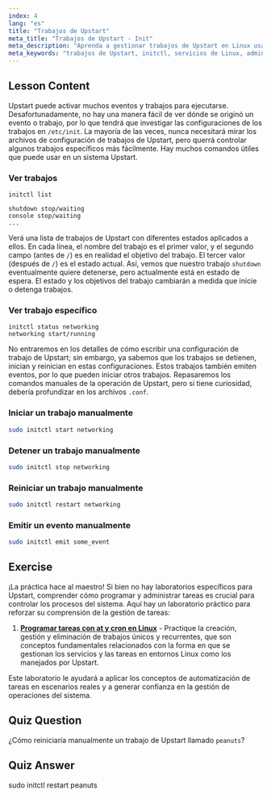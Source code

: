 ```yaml
---
index: 4
lang: "es"
title: "Trabajos de Upstart"
meta_title: "Trabajos de Upstart - Init"
meta_description: "Aprenda a gestionar trabajos de Upstart en Linux usando comandos initctl. Entienda el estado del trabajo, inicie, detenga y reinicie servicios. Mejore sus habilidades de administración de sistemas Linux."
meta_keywords: "trabajos de Upstart, initctl, servicios de Linux, administración de sistemas, tutorial de Linux, guía para principiantes"
---
```


## Lesson Content

Upstart puede activar muchos eventos y trabajos para ejecutarse. Desafortunadamente, no hay una manera fácil de ver dónde se originó un evento o trabajo, por lo que tendrá que investigar las configuraciones de los trabajos en `/etc/init`. La mayoría de las veces, nunca necesitará mirar los archivos de configuración de trabajos de Upstart, pero querrá controlar algunos trabajos específicos más fácilmente. Hay muchos comandos útiles que puede usar en un sistema Upstart.

### Ver trabajos

```plaintext
initctl list

shutdown stop/waiting
console stop/waiting
...
```

Verá una lista de trabajos de Upstart con diferentes estados aplicados a ellos. En cada línea, el nombre del trabajo es el primer valor, y el segundo campo (antes de `/`) es en realidad el objetivo del trabajo. El tercer valor (después de `/`) es el estado actual. Así, vemos que nuestro trabajo `shutdown` eventualmente quiere detenerse, pero actualmente está en estado de espera. El estado y los objetivos del trabajo cambiarán a medida que inicie o detenga trabajos.

### Ver trabajo específico

```plaintext
initctl status networking
networking start/running
```

No entraremos en los detalles de cómo escribir una configuración de trabajo de Upstart; sin embargo, ya sabemos que los trabajos se detienen, inician y reinician en estas configuraciones. Estos trabajos también emiten eventos, por lo que pueden iniciar otros trabajos. Repasaremos los comandos manuales de la operación de Upstart, pero si tiene curiosidad, debería profundizar en los archivos `.conf`.

### Iniciar un trabajo manualmente

```bash
sudo initctl start networking
```

### Detener un trabajo manualmente

```bash
sudo initctl stop networking
```

### Reiniciar un trabajo manualmente

```bash
sudo initctl restart networking
```

### Emitir un evento manualmente

```bash
sudo initctl emit some_event
```

## Exercise

¡La práctica hace al maestro! Si bien no hay laboratorios específicos para Upstart, comprender cómo programar y administrar tareas es crucial para controlar los procesos del sistema. Aquí hay un laboratorio práctico para reforzar su comprensión de la gestión de tareas:

1. **[Programar tareas con at y cron en Linux](https://labex.io/es/labs/comptia-schedule-tasks-with-at-and-cron-in-linux-590870)** - Practique la creación, gestión y eliminación de trabajos únicos y recurrentes, que son conceptos fundamentales relacionados con la forma en que se gestionan los servicios y las tareas en entornos Linux como los manejados por Upstart.

Este laboratorio le ayudará a aplicar los conceptos de automatización de tareas en escenarios reales y a generar confianza en la gestión de operaciones del sistema.

## Quiz Question

¿Cómo reiniciaría manualmente un trabajo de Upstart llamado `peanuts`?

## Quiz Answer

sudo initctl restart peanuts
